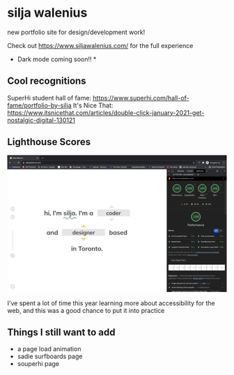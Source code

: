 # silja walenius
new portfolio site for design/development work! 

Check out https://www.siljawalenius.com/ for the full experience 

* Dark mode coming soon!! *



## Cool recognitions

SuperHi student hall of fame: https://www.superhi.com/hall-of-fame/portfolio-by-silja
It's Nice That: https://www.itsnicethat.com/articles/double-click-january-2021-get-nostalgic-digital-130121


## Lighthouse Scores

![lighthouse scores](/lighthousescore.png)

I've spent a lot of time this year learning more about accessibility for the web, and this was a good chance to put it into practice

## Things I still want to add

- a page load animation 
- sadie surfboards page 
- souperhi page

